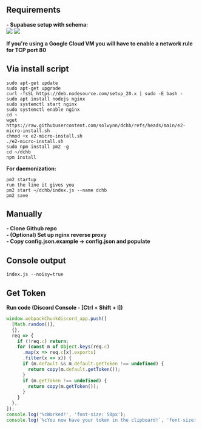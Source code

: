 ## Requirements  
<strong>- Supabase setup with schema:</strong>  
![](https://i.imgur.com/XyE0bSz.png)
![](https://i.imgur.com/cw2ErMU.png)  
  
<strong>If you're using a Google Cloud VM you will have to enable a network rule for TCP port 80</strong> 

## Via install script

```
sudo apt-get update  
sudo apt-get upgrade  
curl -fsSL https://deb.nodesource.com/setup_20.x | sudo -E bash -  
sudo apt install nodejs nginx  
sudo systemctl start nginx  
sudo systemctl enable nginx  
cd ~  
wget https://raw.githubusercontent.com/solwynn/dchb/refs/heads/main/e2-micro-install.sh  
chmod +x e2-micro-install.sh  
./e2-micro-install.sh  
sudo npm install pm2 -g  
cd ~/dchb  
npm install
```
  
  
<strong>For daemonization:</strong>
```
pm2 startup  
run the line it gives you  
pm2 start ~/dchb/index.js --name dchb  
pm2 save
```  
  
## Manually  
<strong>- Clone Github repo</strong>  
<strong>- (Optional) Set up nginx reverse proxy</strong>   
<strong>- Copy config.json.example -> config.json and populate</strong>    
  
  
## Console output
```
index.js --noisy=true
```

## Get Token

<strong>Run code (Discord Console - [Ctrl + Shift + I])</strong>

```js
window.webpackChunkdiscord_app.push([
  [Math.random()],
  {},
  req => {
    if (!req.c) return;
    for (const m of Object.keys(req.c)
      .map(x => req.c[x].exports)
      .filter(x => x)) {
      if (m.default && m.default.getToken !== undefined) {
        return copy(m.default.getToken());
      }
      if (m.getToken !== undefined) {
        return copy(m.getToken());
      }
    }
  },
]);
console.log('%cWorked!', 'font-size: 50px');
console.log(`%cYou now have your token in the clipboard!`, 'font-size: 16px');
```